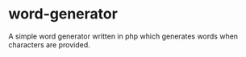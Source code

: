 # word-generator
A simple word generator written in php which generates words when characters are provided.
